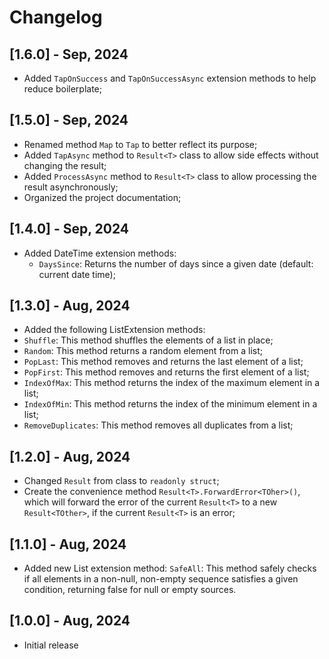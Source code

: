 # Changelog

## [1.6.0] - Sep, 2024
- Added `TapOnSuccess` and `TapOnSuccessAsync` extension  methods to help reduce boilerplate;

## [1.5.0] - Sep, 2024
- Renamed method `Map` to `Tap` to better reflect its purpose;
- Added `TapAsync` method to `Result<T>` class to allow side effects without changing the result;
- Added `ProcessAsync` method to `Result<T>` class to allow processing the result asynchronously;
- Organized the project documentation;

## [1.4.0] - Sep, 2024
- Added DateTime extension methods:
  - `DaysSince`: Returns the number of days since a given date (default: current date time);

## [1.3.0] - Aug, 2024
-  Added the following ListExtension methods:
  - `Shuffle`: This method shuffles the elements of a list in place;
  - `Random`: This method returns a random element from a list;
  - `PopLast`: This method removes and returns the last element of a list;
  - `PopFirst`: This method removes and returns the first element of a list;
  - `IndexOfMax`: This method returns the index of the maximum element in a list;
  - `IndexOfMin`: This method returns the index of the minimum element in a list;
  - `RemoveDuplicates`: This method removes all duplicates from a list;

## [1.2.0] - Aug, 2024
- Changed `Result` from class to `readonly struct`;
- Create the convenience method `Result<T>.ForwardError<TOher>()`, which will forward the error of the current 
`Result<T>` to a new `Result<TOther>`, if the current `Result<T>` is an error;

## [1.1.0] - Aug, 2024
- Added new List extension method: `SafeAll`: This method safely checks if all elements in a non-null, non-empty 
sequence satisfies a given condition, returning false for null or empty sources.

## [1.0.0] - Aug, 2024
- Initial release
